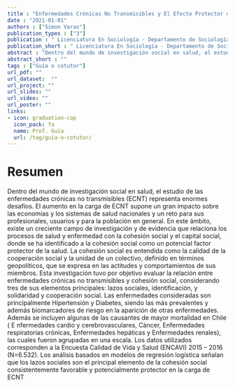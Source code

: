 ```yaml
---
title : "Enfermedades Crónicas No Transmisibles y El Efecto Protector de La Cohesión Social En Chile"
date : "2021-01-01"
authors : ["Simon Varas"]
publication_types : ["3"]
publication : " Licenciatura En Sociología - Departamento de Sociología, Facultad de Ciencias Sociales, Universidad de Chile. Santiago de Chile"
publication_short : " Licenciatura En Sociología - Departamento de Sociología, Facultad de Ciencias Sociales, Universidad de Chile. Santiago de Chile"
abstract : "Dentro del mundo de investigación social en salud, el estudio de las enfermedades crónicas no transmisibles (ECNT) representa enormes desafíos"
abstract_short : ""
tags : ["Guía o cotutor"]
url_pdf: "" 
url_dataset:  "" 
url_project: "" 
url_slides: "" 
url_video: "" 
url_poster: ""
links: 
- icon: graduation-cap 
  icon_pack: fa 
  name: Prof. Guía 
  url: /tag/guia-o-cotutor/
---
```

# Resumen
Dentro del mundo de investigación social en salud, el estudio de las enfermedades crónicas no transmisibles (ECNT) representa enormes desafíos. El aumento en la carga de ECNT supone un gran impacto sobre las economías y los sistemas de salud nacionales y un reto para sus profesionales, usuarios y para la población en general. En este ámbito, existe un creciente campo de investigación y de evidencia que relaciona los procesos de salud y enfermedad con la cohesión social y el capital social, donde se ha identificado a la cohesión social como un potencial factor protector de la salud. La cohesión social es entendida como la calidad de la cooperación social y la unidad de un colectivo, definido en términos geopolíticos, que se expresa en las actitudes y comportamientos de sus miembros. Esta investigación tuvo por objetivo evaluar la relación entre enfermedades crónicas no transmisibles y cohesión social, considerando tres de sus elementos principales: lazos sociales, identificación, y solidaridad y cooperación social. Las enfermedades consideradas son principalmente Hipertensión y Diabetes, siendo las más prevalentes y además biomarcadores de riesgo en la aparición de otras enfermedades. Además se incluyen algunas de las causantes de mayor mortalidad en Chile ( E nfermedades cardio y cerebrovasculares, Cáncer, Enfermedades respiratorias crónicas, Enfermedades hepáticas y Enfermedades renales), las cuales fueron agrupadas en una escala. Los datos utilizados corresponden a la Encuesta Calidad de Vida y Salud (ENCAVI) 2015 – 2016 (N=6.532). Los análisis basados en modelos de regresión logística señalan que los lazos sociales son el principal elemento de la cohesión social consistentemente favorable y potencialmente protector en la carga de ECNT
